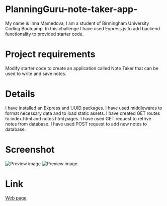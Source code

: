 # PlanningGuru-note-taker-app-
My name is Inna Mamedova, I am a student of Birmingham University Coding Bootcamp.
In this challenge I have used Express.js to add backend functionality to provided starter code.



# Project requirements
Modify starter code to create an application called Note Taker that can be used to write and save notes.



# Details
I have installed an Express and UUID packages.
I have used middlewares to format necessary data and to load static assets.
I have created GET routes to index.html and notes.html pages.
I have used GET request to retrive notes from database.
I have used POST request to add new notes to database.



# Screenshot
![Preview image]()
![Preview image]()



# Link
[Web page](https://warm-stream-19359.herokuapp.com/notes)